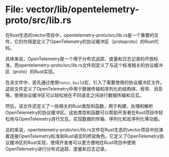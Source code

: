 # File: vector/lib/opentelemetry-proto/src/lib.rs

在Rust生态的vector项目中，opentelemetry-proto/src/lib.rs是一个重要的文件，它的作用是定义了OpenTelemetry的协议缓冲区（protoproto）的Rust代码。

具体来说，OpenTelemetry是一个用于分布式追踪、度量和日志记录的开放标准，而opentelemetry-proto/src/lib.rs文件则定义了与这个标准相关的协议缓冲区（proto）的Rust实现。

在该文件中，首先通过使用`tonic_build`宏，引入了需要使用的协议缓冲区文件。这些文件定义了OpenTelemetry中用于数据传输和序列化的结构体、枚举、消息等。使用协议缓冲区可以轻松地在不同语言之间进行数据传输和交互。

然后，该文件还定义了一些相关的Rust类型和函数，用于构建、处理和解析OpenTelemetry的协议缓冲区。这些类型和函数可以帮助开发者在Rust项目中轻松地与OpenTelemetry进行交互，实现数据的传输、序列化和反序列化等功能。

总的来说，opentelemetry-proto/src/lib.rs文件在Rust生态的vector项目中扮演着连接OpenTelemetry标准和Rust语言的桥梁角色。它定义了OpenTelemetry协议缓冲区的Rust实现，使得开发者可以更方便地在Rust项目中使用OpenTelemetry进行分布式追踪、度量和日志记录。

